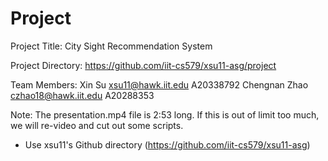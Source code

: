 # Project
Project Title: City Sight Recommendation System

Project Directory: https://github.com/iit-cs579/xsu11-asg/project

Team Members:
	Xin Su <xsu11@hawk.iit.edu>				A20338792
	Chengnan Zhao <czhao18@hawk.iit.edu>	A20288353

Note: The presentation.mp4 file is 2:53 long. If this is out of limit too much, we will re-video and cut out some scripts.

* Use xsu11's Github directory (https://github.com/iit-cs579/xsu11-asg) 
